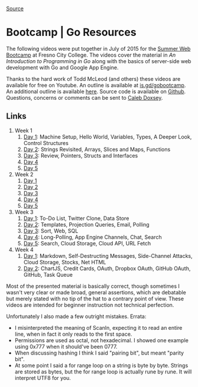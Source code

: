 
[Source](http://www.golang-book.com/guides/bootcamp "Permalink to Bootcamp | Go Resources")

# Bootcamp | Go Resources

The following videos were put together in July of 2015 for the [Summer Web Bootcamp][1] at Fresno City College. The videos cover the material in _An Introduction to Programming in Go_ along with the basics of server-side web development with Go and Google App Engine.

Thanks to the hard work of Todd McLeod (and others) these videos are available for free on Youtube. An outline is available at [is.gd/gobootcamp][2]. An additional outline is available [here][3]. Source code is available on [Github][4]. Questions, concerns or comments can be sent to [Caleb Doxsey][5].

## Links

1. Week 1
    1. [Day 1][6]: Machine Setup, Hello World, Variables, Types, A Deeper Look, Control Structures
    2. [Day 2][7]: Strings Revisited, Arrays, Slices and Maps, Functions
    3. [Day 3][8]: Review, Pointers, Structs and Interfaces
    4. [Day 4][9]
    5. [Day 5][10]
2. Week 2
    1. [Day 1][11]
    2. [Day 2][12]
    3. [Day 3][13]
    4. [Day 4][14]
    5. [Day 5][15]
3. Week 3
    1. [Day 1][16]: To-Do List, Twitter Clone, Data Store
    2. [Day 2][17]: Templates, Projection Queries, Email, Polling
    3. [Day 3][18]: Sort, Web, SQL
    4. [Day 4][19]: Long-Polling, App Engine Channels, Chat, Search
    5. [Day 5][20]: Search, Cloud Storage, Cloud API, URL Fetch
4. Week 4
    1. [Day 1][21]: Markdown, Self-Destructing Messages, Side-Channel Attacks, Cloud Storage, Stocks, Net HTML
    2. [Day 2][22]: ChartJS, Credit Cards, OAuth, Dropbox OAuth, GitHub OAuth, GitHub, Task Queue

Most of the presented material is basically correct, though sometimes I wasn't very clear or made broad, general assertions, which are debatable but merely stated with no tip of the hat to a contrary point of view. These videos are intended for beginner instruction not technical perfection.

Unfortunately I also made a few outright mistakes. Errata:

* I misinterpreted the meaning of Scanln, expecting it to read an entire line, when in fact it only reads to the first space.
* Permissions are used as octal, not hexadecimal. I showed one example using 0x777 when it should've been 0777.
* When discussing hashing I think I said "pairing bit", but meant "parity bit".
* At some point I said a for range loop on a string is byte by byte. Strings are stored as bytes, but the for range loop is actually rune by rune. It will interpret UTF8 for you.

[1]: http://summerwebbootcamp.com/sponsors.html
[2]: http://is.gd/gobootcamp
[3]: https://docs.google.com/document/d/1dfZvXsjDhq2NlrkFOikXPaBW55QJBoJd-2NFjUs5FlY/edit?usp=sharing
[4]: https://github.com/golang-book/bootcamp-examples
[5]: mailto:caleb@doxsey.net
[6]: /guides/bootcamp/week-1/day-1
[7]: /guides/bootcamp/week-1/day-2
[8]: /guides/bootcamp/week-1/day-3
[9]: /guides/bootcamp/week-1/day-4
[10]: /guides/bootcamp/week-1/day-5
[11]: /guides/bootcamp/week-2/day-1
[12]: /guides/bootcamp/week-2/day-2
[13]: /guides/bootcamp/week-2/day-3
[14]: /guides/bootcamp/week-2/day-4
[15]: /guides/bootcamp/week-2/day-5
[16]: /guides/bootcamp/week-3/day-1
[17]: /guides/bootcamp/week-3/day-2
[18]: /guides/bootcamp/week-3/day-3
[19]: /guides/bootcamp/week-3/day-4
[20]: /guides/bootcamp/week-3/day-5
[21]: /guides/bootcamp/week-4/day-1
[22]: /guides/bootcamp/week-4/day-2
  
